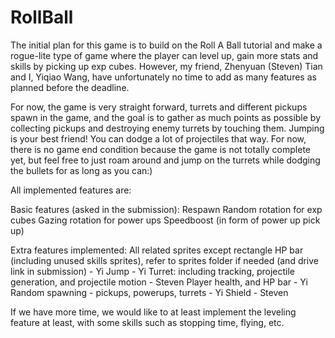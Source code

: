 # RollBall
 
The initial plan for this game is to build on the Roll A Ball tutorial and make a rogue-lite type of game where the player can level up, gain more stats and skills by picking up exp cubes.
However, my friend, Zhenyuan (Steven) Tian and I, Yiqiao Wang, have unfortunately no time to add as many features as planned before the deadline.

For now, the game is very straight forward, turrets and different pickups spawn in the game, and the goal is to gather as much points as possible by collecting pickups and destroying enemy turrets by touching them.
Jumping is your best friend! You can dodge a lot of projectiles that way. For now, there is no game end condition because the game is not totally complete yet, but feel free to just roam around and jump on
the turrets while dodging the bullets for as long as you can:)

All implemented features are:

Basic features (asked in the submission):
Respawn
Random rotation for exp cubes
Gazing rotation for power ups
Speedboost (in form of power up pick up)

Extra features implemented:
All related sprites except rectangle HP bar (including unused skills sprites), refer to sprites folder if needed (and drive link in submission) - Yi
Jump - Yi
Turret: including tracking, projectile generation, and projectile motion - Steven
Player health, and HP bar - Yi
Random spawning - pickups, powerups, turrets - Yi
Shield - Steven

If we have more time, we would like to at least implement the leveling feature at least, with some skills such as stopping time, flying, etc.